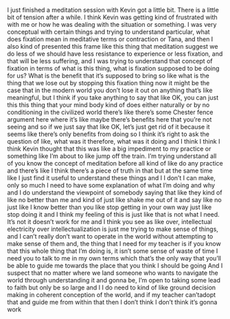 I just finished a meditation session with Kevin got a little bit. There is a little bit of tension after a while. I think Kevin was getting kind of frustrated with with me or how he was dealing with the situation or something. I was very conceptual with certain things and trying to understand particular, what does fixation mean in meditative terms or contraction or Tana, and then I also kind of presented this frame like this thing that meditation suggest we do less of we should have less resistance to experience or less fixation, and that will be less suffering, and I was trying to understand that concept of fixation in terms of what is this thing, what is fixation supposed to be doing for us? What is the benefit that it’s supposed to bring so like what is the thing that we lose out by stopping this fixation thing now it might be the case that in the modern world you don’t lose it out on anything that’s like meaningful, but I think if you take anything to say that like OK, you can just this this thing that your mind body kind of does either naturally or by no conditioning in the civilized world there’s like there’s some Chester fence argument here where it’s like maybe there’s benefits here that you’re not seeing and so if we just say that like OK, let’s just get rid of it because it seems like there’s only benefits from doing so I think it’s right to ask the question of like, what was it therefore, what was it doing and I think I think I think Kevin thought that this was like a big impediment to my practice or something like I’m about to like jump off the train. I’m trying understand all of you know the concept of meditation before all kind of like do any practice and there’s like I think there’s a piece of truth in that but at the same time like I just find it useful to understand these things and I I don’t I can make, only so much I need to have some explanation of what I’m doing and why and I do understand the viewpoint of somebody saying that like they kind of like no better than me and kind of just like shake me out of it and say like no just like I know better than you like stop getting in your own way just like stop doing it and I think my feeling of this is just like that is not what I need. It’s not it doesn’t work for me and I think you see as like over, intellectual electricity over intellectualization is just me trying to make sense of things, and I can’t really don’t want to operate in the world without attempting to make sense of them and, the thing that I need for my teacher is if you know that this whole thing that I’m doing is, it isn’t some sense of waste of time I need you to talk to me in my own terms which that’s the only way that you’ll be able to guide me towards the place that you think I should be going And I suspect that no matter where we land someone who wants to navigate the world through understanding it and gonna be, I’m open to taking some lead to faith but only be so large and I I do need to kind of like ground decision making in coherent conception of the world, and if my teacher can’tadopt that and guide me from within that then I don’t think I don’t think it’s gonna work